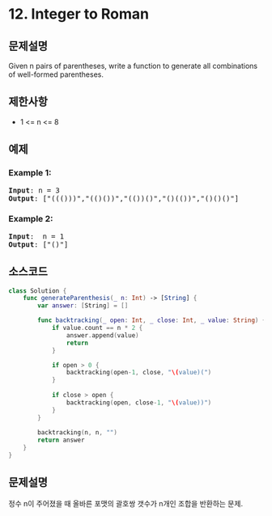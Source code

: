 # 12. Integer to Roman

## 문제설명
Given n pairs of parentheses, write a function to generate all combinations of well-formed parentheses.

## 제한사항
- 1 <= n <= 8

## 예제
### Example 1:
<pre>
<b>Input</b>: n = 3
<b>Output</b>: ["((()))","(()())","(())()","()(())","()()()"]
</pre>

### Example 2:
<pre>
<b>Input</b>:  n = 1
<b>Output</b>: ["()"]
</pre>

## 소스코드
```Swift
class Solution {
    func generateParenthesis(_ n: Int) -> [String] {
        var answer: [String] = []

        func backtracking(_ open: Int, _ close: Int, _ value: String) {
            if value.count == n * 2 {
                answer.append(value)
                return
            }

            if open > 0 {
                backtracking(open-1, close, "\(value)(")
            }
            
            if close > open {
                backtracking(open, close-1, "\(value))")
            }
        }
        
        backtracking(n, n, "")
        return answer
    }
}
```

## 문제설명
정수 n이 주어졌을 때 올바른 포맷의 괄호쌍 갯수가 n개인 조합을 반환하는 문제.
